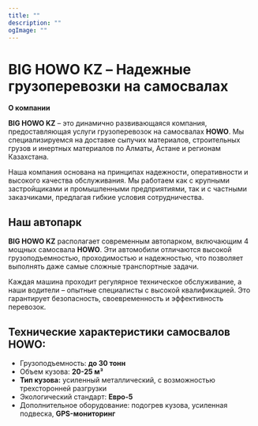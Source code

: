 ```yaml
---
title: ""
description: ""
ogImage: ""
---
```


# **BIG HOWO KZ** – Надежные грузоперевозки на самосвалах

**О компании**

**BIG HOWO KZ** – это динамично развивающаяся компания, предоставляющая услуги грузоперевозок на самосвалах **HOWO**. Мы специализируемся на доставке сыпучих материалов, строительных грузов и инертных материалов по Алматы, Астане и регионам Казахстана.

Наша компания основана на принципах надежности, оперативности и высокого качества обслуживания. Мы работаем как с крупными застройщиками и промышленными предприятиями, так и с частными заказчиками, предлагая гибкие условия сотрудничества.

## Наш автопарк

**BIG HOWO KZ** располагает современным автопарком, включающим 4 мощных самосвала **HOWO**. Эти автомобили отличаются высокой грузоподъемностью, проходимостью и надежностью, что позволяет выполнять даже самые сложные транспортные задачи.

Каждая машина проходит регулярное техническое обслуживание, а наши водители – опытные специалисты с высокой квалификацией. Это гарантирует безопасность, своевременность и эффективность перевозок.

## Технические характеристики самосвалов HOWO:

- Грузоподъемность: **до 30 тонн**
- Объем кузова: **20-25 м³**
- **Тип кузова:** усиленный металлический, с возможностью трехсторонней разгрузки
- Экологический стандарт: **Евро-5**
- Дополнительное оборудование: подогрев кузова, усиленная подвеска, **GPS-мониторинг**